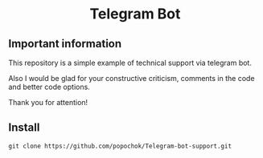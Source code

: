 <h1 align="center">Telegram Bot</h1>

## Important information

This repository is a simple example of technical support via telegram bot.

Also I would be glad for your constructive criticism, comments in the code and better code options.

Thank you for attention!

## Install

```shell script
git clone https://github.com/popochok/Telegram-bot-support.git
```
